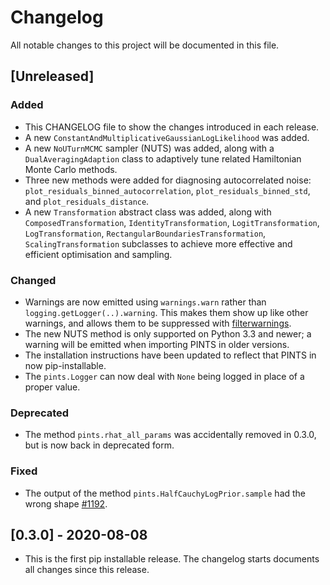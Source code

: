 # Changelog

All notable changes to this project will be documented in this file.

## [Unreleased]

### Added
- This CHANGELOG file to show the changes introduced in each release.
- A new `ConstantAndMultiplicativeGaussianLogLikelihood` was added.
- A new `NoUTurnMCMC` sampler (NUTS) was added, along with a `DualAveragingAdaption` class to adaptively tune related Hamiltonian Monte Carlo methods.
- Three new methods were added for diagnosing autocorrelated noise: `plot_residuals_binned_autocorrelation`, `plot_residuals_binned_std`, and `plot_residuals_distance`.
- A new `Transformation` abstract class was added, along with `ComposedTransformation`, `IdentityTransformation`, `LogitTransformation`, `LogTransformation`, `RectangularBoundariesTransformation`, `ScalingTransformation` subclasses to achieve more effective and efficient optimisation and sampling.
### Changed
- Warnings are now emitted using `warnings.warn` rather than `logging.getLogger(..).warning`. This makes them show up like other warnings, and allows them to be suppressed with [filterwarnings](https://docs.python.org/3/library/warnings.html#warnings.filterwarnings).
- The new NUTS method is only supported on Python 3.3 and newer; a warning will be emitted when importing PINTS in older versions.
- The installation instructions have been updated to reflect that PINTS in now pip-installable.
- The `pints.Logger` can now deal with `None` being logged in place of a proper value.
### Deprecated
- The method `pints.rhat_all_params` was accidentally removed in 0.3.0, but is now back in deprecated form.
### Fixed
- The output of the method `pints.HalfCauchyLogPrior.sample` had the wrong shape [#1192](https://github.com/pints-team/pints/issues/1192).


## [0.3.0] - 2020-08-08
- This is the first pip installable release. The changelog starts documents all changes since this release.

